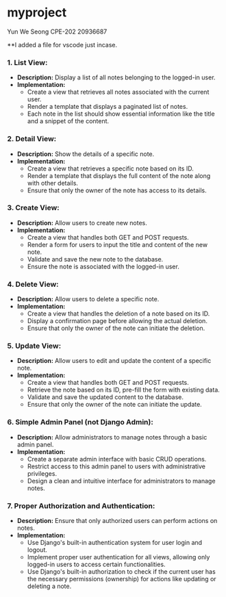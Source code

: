 # myproject
Yun We Seong
CPE-202
20936687


**I added a file for vscode just incase.

### 1. List View:
- **Description:** Display a list of all notes belonging to the logged-in user.
- **Implementation:**
  - Create a view that retrieves all notes associated with the current user.
  - Render a template that displays a paginated list of notes.
  - Each note in the list should show essential information like the title and a snippet of the content.

### 2. Detail View:
- **Description:** Show the details of a specific note.
- **Implementation:**
  - Create a view that retrieves a specific note based on its ID.
  - Render a template that displays the full content of the note along with other details.
  - Ensure that only the owner of the note has access to its details.

### 3. Create View:
- **Description:** Allow users to create new notes.
- **Implementation:**
  - Create a view that handles both GET and POST requests.
  - Render a form for users to input the title and content of the new note.
  - Validate and save the new note to the database.
  - Ensure the note is associated with the logged-in user.

### 4. Delete View:
- **Description:** Allow users to delete a specific note.
- **Implementation:**
  - Create a view that handles the deletion of a note based on its ID.
  - Display a confirmation page before allowing the actual deletion.
  - Ensure that only the owner of the note can initiate the deletion.

### 5. Update View:
- **Description:** Allow users to edit and update the content of a specific note.
- **Implementation:**
  - Create a view that handles both GET and POST requests.
  - Retrieve the note based on its ID, pre-fill the form with existing data.
  - Validate and save the updated content to the database.
  - Ensure that only the owner of the note can initiate the update.

### 6. Simple Admin Panel (not Django Admin):
- **Description:** Allow administrators to manage notes through a basic admin panel.
- **Implementation:**
  - Create a separate admin interface with basic CRUD operations.
  - Restrict access to this admin panel to users with administrative privileges.
  - Design a clean and intuitive interface for administrators to manage notes.

### 7. Proper Authorization and Authentication:
- **Description:** Ensure that only authorized users can perform actions on notes.
- **Implementation:**
  - Use Django's built-in authentication system for user login and logout.
  - Implement proper user authentication for all views, allowing only logged-in users to access certain functionalities.
  - Use Django's built-in authorization to check if the current user has the necessary permissions (ownership) for actions like updating or deleting a note.

